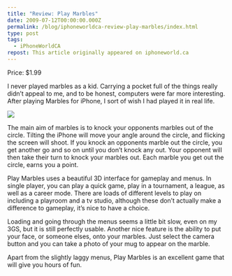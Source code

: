 ```yaml
---
title: "Review: Play Marbles"
date: 2009-07-12T00:00:00.000Z
permalink: /blog/iphoneworldca-review-play-marbles/index.html
type: post
tags:
  - iPhoneWorldCA
repost: This article originally appeared on iphoneworld.ca
---
```


Price: $1.99

I never played marbles as a kid. Carrying a pocket full of the things really didn’t appeal to me, and to be honest, computers were far more interesting. After playing Marbles for iPhone, I sort of wish I had played it in real life.

![](https://cdn.rknight.me/site/iphoneworldca/marbles-1.png)

The main aim of marbles is to knock your opponents marbles out of the circle. Tilting the iPhone will move your angle around the circle, and flicking the screen will shoot. If you knock an opponents marble out the circle, you get another go and so on until you don’t knock any out. Your opponent will then take their turn to knock your marbles out. Each marble you get out the circle, earns you a point.

Play Marbles uses a beautiful 3D interface for gameplay and menus. In single player, you can play a quick game, play in a tournament, a league, as well as a career mode. There are loads of different levels to play on including a playroom and a tv studio, although these don’t actually make a difference to gameplay, it’s nice to have a choice.

Loading and going through the menus seems a little bit slow, even on my 3GS, but it is still perfectly usable. Another nice feature is the ability to put your face, or someone elses, onto your marbles. Just select the camera button and you can take a photo of your mug to appear on the marble.

Apart from the slightly laggy menus, Play Marbles is an excellent game that will give you hours of fun.